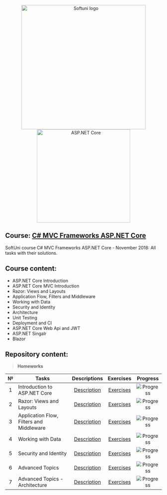 <p align="center">
	<a href="https://softuni.bg/"><img src="https://www.jobs.bg/assets/logo/2017-09-01/b_6e048c01c340d967f2a6e540e9825d46.png" alt="Softuni logo" width="400" align="center"></a>
	<a href="https://www.asp.net/"><img src="https://codeopinion.com/wp-content/uploads/2018/07/Bitmap-MEDIUM_ASP.NET-Core-Logo_2colors_Square_RGB.png" alt="ASP.NET Core" width="300" align="center"></a>
<p>

## Course: [C# MVC Frameworks ASP.NET Core](https://softuni.bg/trainings/2197/csharp-mvc-frameworks-asp-net-core-november-2018)
SoftUni course C# MVC Frameworks ASP.NET Core - November 2018: All tasks with their solutions.

## Course content:
- ASP.NET Core Introduction
- ASP.NET Core MVC Introduction
- Razor: Views and Layouts
- Application Flow, Filters and Middleware
- Working with Data
- Security and Identity
- Architecture
- Unit Testing
- Deployment and CI
- ASP.NET Core Web Api and JWT
- ASP.NET Singalr
- Blazor

## Repository content:

> **Homeworks**

№	|Tasks												|Descriptions																										|Exercises																																	|Progress																														
:--:|---------------------------------------------------|:-----------------------------------------------------------------------------------------------------------------:|:-----------------------------------------------------------------------------------------------------------------------------------------:|:---------------:
1	|Introduction to ASP.NET Core						|[Description](https://github.com/dobroslav-atanasov/CSharp-MVC-Frameworks-ASP.NET-Core/tree/master/Resources)		|[Exercises](https://github.com/dobroslav-atanasov/CSharp-MVC-Frameworks-ASP.NET-Core/tree/master/Fdmc)										|![Progress](http://progressed.io/bar/100?title=completed)
2	|Razor: Views and Layouts							|[Description](https://github.com/dobroslav-atanasov/CSharp-MVC-Frameworks-ASP.NET-Core/tree/master/Resources)		|[Exercises](https://github.com/dobroslav-atanasov/CSharp-MVC-Frameworks-ASP.NET-Core/tree/master/Chushka-ASP)								|![Progress](http://progressed.io/bar/100?title=completed)
3	|Application Flow, Filters and Middleware			|[Description](https://github.com/dobroslav-atanasov/CSharp-MVC-Frameworks-ASP.NET-Core/tree/master/Resources)		|[Exercises](https://github.com/dobroslav-atanasov/CSharp-MVC-Frameworks-ASP.NET-Core/tree/master/Eventures)								|![Progress](http://progressed.io/bar/100?title=completed)
4	|Working with Data									|[Description](https://github.com/dobroslav-atanasov/CSharp-MVC-Frameworks-ASP.NET-Core/tree/master/Resources)		|[Exercises](https://github.com/dobroslav-atanasov/CSharp-MVC-Frameworks-ASP.NET-Core/tree/master/Eventures)								|![Progress](http://progressed.io/bar/100?title=completed)
5	|Security and Identity								|[Description](https://github.com/dobroslav-atanasov/CSharp-MVC-Frameworks-ASP.NET-Core/tree/master/Resources)		|[Exercises](https://github.com/dobroslav-atanasov/CSharp-MVC-Frameworks-ASP.NET-Core/tree/master/Eventures)								|![Progress](http://progressed.io/bar/100?title=completed)
6	|Advanced Topics									|[Description](https://github.com/dobroslav-atanasov/CSharp-MVC-Frameworks-ASP.NET-Core/tree/master/Resources)		|[Exercises](https://github.com/dobroslav-atanasov/CSharp-MVC-Frameworks-ASP.NET-Core/tree/master/Eventures)								|![Progress](http://progressed.io/bar/80)
7	|Advanced Topics - Architecture						|[Description](https://github.com/dobroslav-atanasov/CSharp-MVC-Frameworks-ASP.NET-Core/tree/master/Resources)		|[Exercises](https://github.com/dobroslav-atanasov/CSharp-MVC-Frameworks-ASP.NET-Core/tree/master/Eventures)								|![Progress](http://progressed.io/bar/50)